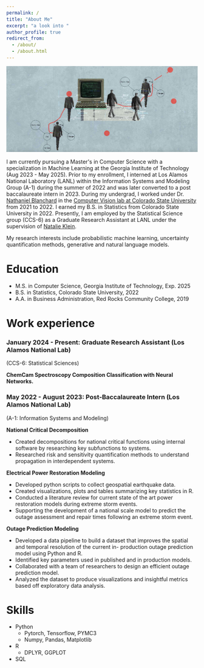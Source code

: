 ```yaml
---
permalink: /
title: "About Me"
excerpt: "a look into "
author_profile: true
redirect_from: 
  - /about/
  - /about.html
---
```


![Banner](/images/banner.png)

I am currently pursuing a Master's in Computer Science with a specialization in Machine Learning at the Georgia Institute of Technology (Aug 2023 - May 2025). Prior to my enrollment, I interned at Los Alamos National Laboratory (LANL) within the Information Systems and Modeling Group (A-1) during the summer of 2022 and was later converted to a post baccalaureate intern in 2023. During my undergrad, I worked under Dr. [Nathaniel Blanchard](https://sites.google.com/view/nathanieltblanchard) in the [Computer Vision lab at Colorado State University](https://csu-computer-vision-lab.squarespace.com/) from 2021 to 2022. I earned my B.S. in Statistics from Colorado State University in 2022. Presently, I am employed by the Statistical Science group (CCS-6) as a Graduate Research Assistant at LANL under the supervision of [Natalie Klein](https://scholar.google.com/citations?user=VlHLqU0AAAAJ&hl=en).

My research interests include probabilistic machine learning, uncertainty quantification methods, generative and natural language models.

# Education
* M.S. in Computer Science, Georgia Institute of Technology, Exp. 2025
* B.S. in Statistics, Colorado State University, 2022
* A.A. in Business Administration, Red Rocks Community College, 2019

# Work experience
### January 2024 - Present: Graduate Research Assistant (Los Alamos National Lab)
(CCS-6: Statistical Sciences)

**ChemCam Spectroscopy Composition Classification with Neural Networks.** 


### May 2022 - August 2023: Post-Baccalaureate Intern (Los Alamos National Lab)
(A-1: Information Systems and Modeling)

**National Critical Decomposition**
  * Created decompositions for national critical functions using internal software by researching key subfunctions to systems.
  * Researched risk and sensitivity quantification methods to understand propagation in interdependent systems.

**Electrical Power Restoration Modeling**
  * Developed python scripts to collect geospatial earthquake data.
  * Created visualizations, plots and tables summarizing key statistics in R.
  * Conducted a literature review for current state of the art power restoration models during extreme storm events.
  * Supporting the development of a national scale model to predict the outage assessment and repair times following an extreme storm event.

**Outage Prediction Modeling**
  * Developed a data pipeline to build a dataset that improves the spatial and temporal resolution of the current in- production outage prediction model using Python and R.
  * Identified key parameters used in published and in production models.
  * Collaborated with a team of researchers to design an efficient outage prediction model.
  * Analyzed the dataset to produce visualizations and insightful metrics based off exploratory data analysis.
  
# Skills
* Python
  * Pytorch, Tensorflow, PYMC3
  * Numpy, Pandas, Matplotlib
* R
  * DPLYR, GGPLOT
* SQL
